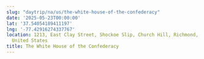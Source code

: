 ```yaml
---
slug: "daytrip/na/us/the-white-house-of-the-confederacy"
date: '2025-05-23T00:00:00'
lat: '37.54054189411197'
lng: '-77.42916274337767'
location: 1213, East Clay Street, Shockoe Slip, Church Hill, Richmond, Virginia, 23219,
  United States
title: The White House of the Confederacy
---
```



